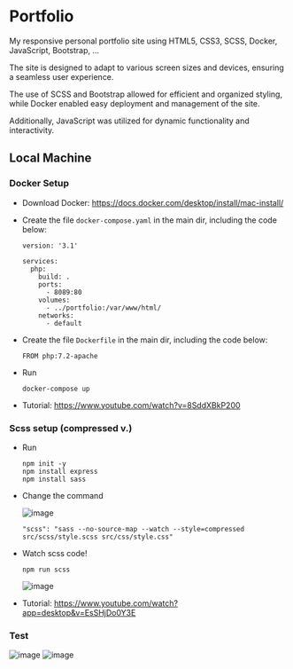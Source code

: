 # Portfolio
My responsive personal portfolio site using HTML5, CSS3, SCSS, Docker, JavaScript, Bootstrap, ... 

The site is designed to adapt to various screen sizes and devices, ensuring a seamless user experience. 

The use of SCSS and Bootstrap allowed for efficient and organized styling, while Docker enabled easy deployment and management of the site. 

Additionally, JavaScript was utilized for dynamic functionality and interactivity.

## Local Machine
### Docker Setup
- Download Docker: https://docs.docker.com/desktop/install/mac-install/
- Create the file `docker-compose.yaml` in the main dir, including the code below:
  ```
  version: '3.1'

  services:
    php:
      build: .
      ports:
        - 8089:80
      volumes:
        - ../portfolio:/var/www/html/
      networks:
        - default
  ```

- Create the file `Dockerfile` in the main dir, including the code below:
  ```
  FROM php:7.2-apache
  ```

- Run
  ```
  docker-compose up
  ```

- Tutorial: https://www.youtube.com/watch?v=8SddXBkP200

### Scss setup (compressed v.)
- Run
  ```
  npm init -y
  npm install express
  npm install sass
  ```

- Change the command
  
  ![image](https://user-images.githubusercontent.com/105253900/233218110-134a56e2-101e-47f5-bd50-ad6c1c9d765c.png)
  ```
  "scss": "sass --no-source-map --watch --style=compressed src/scss/style.scss src/css/style.css"
  ```

- Watch scss code!
  ```
  npm run scss
  ```
  ![image](https://user-images.githubusercontent.com/105253900/233218472-e8fa3594-5dd2-41ef-9152-4e217683d5b2.png)


- Tutorial: https://www.youtube.com/watch?app=desktop&v=EsSHjDo0Y3E


### Test
![image](https://user-images.githubusercontent.com/105253900/226490069-fbf2d590-c6a9-45ac-acf6-7e6d64499da6.png)
![image](https://user-images.githubusercontent.com/105253900/226490116-f0ac9abd-e987-4588-87c5-c596c5087fac.png)
